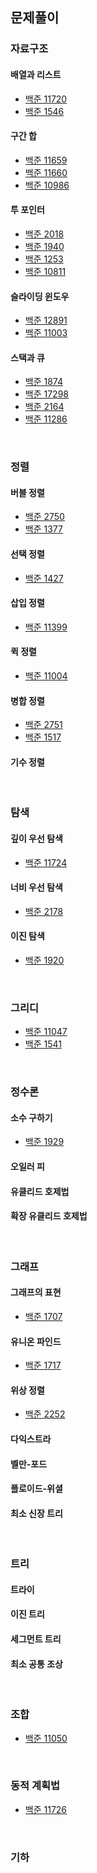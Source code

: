 ## 문제풀이

### 자료구조

#### 배열과 리스트

- [백준 11720](https://velog.io/@henson/%EC%BD%94%EB%94%A9%ED%85%8C%EC%8A%A4%ED%8A%B8-%EB%B0%B1%EC%A4%80-11720)
- [백준 1546](https://velog.io/@henson/%EC%BD%94%EB%94%A9%ED%85%8C%EC%8A%A4%ED%8A%B8-%EB%B0%B1%EC%A4%80-1546)

#### 구간 합

- [백준 11659](https://velog.io/@henson/%EC%BD%94%EB%94%A9%ED%85%8C%EC%8A%A4%ED%8A%B8-%EB%B0%B1%EC%A4%80-11659)
- [백준 11660](https://velog.io/@henson/%EC%BD%94%EB%94%A9%ED%85%8C%EC%8A%A4%ED%8A%B8-%EB%B0%B1%EC%A4%80-11660-%EC%9E%90%EB%B0%94)
- [백준 10986](https://velog.io/@henson/%EC%BD%94%EB%94%A9%ED%85%8C%EC%8A%A4%ED%8A%B8-%EB%B0%B1%EC%A4%80-10986-%EC%9E%90%EB%B0%94)

#### 투 포인터

- [백준 2018](https://velog.io/@henson/%EC%BD%94%EB%94%A9%ED%85%8C%EC%8A%A4%ED%8A%B8-%EB%B0%B1%EC%A4%80-2018)
- [백준 1940](https://velog.io/@henson/%EC%BD%94%EB%94%A9%ED%85%8C%EC%8A%A4%ED%8A%B8-%EB%B0%B1%EC%A4%80-1940)
- [백준 1253](https://velog.io/@henson/%EC%BD%94%EB%94%A9%ED%85%8C%EC%8A%A4%ED%8A%B8-%EB%B0%B1%EC%A4%80-1253-%EC%9E%90%EB%B0%94)
- [백준 10811](https://velog.io/@henson/%EC%BD%94%EB%94%A9%ED%85%8C%EC%8A%A4%ED%8A%B8-%EB%B0%B1%EC%A4%80-10811)

#### 슬라이딩 윈도우

- [백준 12891](https://velog.io/@henson/%EC%BD%94%EB%94%A9%ED%85%8C%EC%8A%A4%ED%8A%B8-%EB%B0%B1%EC%A4%80-12891)
- [백준 11003](https://velog.io/@henson/%EC%BD%94%EB%94%A9%ED%85%8C%EC%8A%A4%ED%8A%B8-%EB%B0%B1%EC%A4%80-11003-%EC%9E%90%EB%B0%94)

#### 스택과 큐

- [백준 1874](https://velog.io/@henson/%EC%BD%94%EB%94%A9%ED%85%8C%EC%8A%A4%ED%8A%B8-%EB%B0%B1%EC%A4%80-1874)
- [백준 17298](https://velog.io/@henson/%EC%BD%94%EB%94%A9%ED%85%8C%EC%8A%A4%ED%8A%B8-%EB%B0%B1%EC%A4%80-17298-%EC%9E%90%EB%B0%94)
- [백준 2164](https://velog.io/@henson/%EC%BD%94%EB%94%A9%ED%85%8C%EC%8A%A4%ED%8A%B8-%EB%B0%B1%EC%A4%80-2164)
- [백준 11286](https://velog.io/@henson/%EC%BD%94%EB%94%A9%ED%85%8C%EC%8A%A4%ED%8A%B8-%EB%B0%B1%EC%A4%80-11286)

<br />

### 정렬

#### 버블 정렬

- [백준 2750](https://velog.io/@henson/%EC%BD%94%EB%94%A9%ED%85%8C%EC%8A%A4%ED%8A%B8-%EB%B0%B1%EC%A4%80-2750)
- [백준 1377](https://velog.io/@henson/%EC%BD%94%EB%94%A9%ED%85%8C%EC%8A%A4%ED%8A%B8-%EB%B0%B1%EC%A4%80-1377-%EC%9E%90%EB%B0%94)

#### 선택 정렬

- [백준 1427](https://velog.io/@henson/Java-%EC%BD%94%EB%94%A9%ED%85%8C%EC%8A%A4%ED%8A%B8-%EB%B0%B1%EC%A4%80-1427)

#### 삽입 정렬

- [백준 11399](https://velog.io/@henson/%EC%BD%94%EB%94%A9%ED%85%8C%EC%8A%A4%ED%8A%B8-%EB%B0%B1%EC%A4%80-11399)

#### 퀵 정렬

- [백준 11004](https://velog.io/@henson/%EC%BD%94%EB%94%A9%ED%85%8C%EC%8A%A4%ED%8A%B8-%EB%B0%B1%EC%A4%80-11004-%EC%9E%90%EB%B0%94)

#### 병합 정렬

- [백준 2751](https://velog.io/@henson/%EC%BD%94%EB%94%A9%ED%85%8C%EC%8A%A4%ED%8A%B8-%EB%B0%B1%EC%A4%80-2751-%EC%9E%90%EB%B0%94)
- [백준 1517](https://velog.io/@henson/%EC%BD%94%EB%94%A9%ED%85%8C%EC%8A%A4%ED%8A%B8-%EB%B0%B1%EC%A4%80-1517-%EC%9E%90%EB%B0%94)

#### 기수 정렬

<br />

### 탐색

#### 깊이 우선 탐색

- [백준 11724](https://velog.io/@henson/%EC%BD%94%EB%94%A9%ED%85%8C%EC%8A%A4%ED%8A%B8-%EB%B0%B1%EC%A4%80-11724-%EC%9E%90%EB%B0%94)

#### 너비 우선 탐색

- [백준 2178](http://velog.io/@henson/%EC%BD%94%EB%94%A9%ED%85%8C%EC%8A%A4%ED%8A%B8-%EB%B0%B1%EC%A4%80-2178-%EC%9E%90%EB%B0%94)

#### 이진 탐색

- [백준 1920](https://velog.io/@henson/%EC%BD%94%EB%94%A9%ED%85%8C%EC%8A%A4%ED%8A%B8-%EB%B0%B1%EC%A4%80-1920-%EC%9E%90%EB%B0%94)

<br />

### 그리디

- [백준 11047](https://velog.io/@henson/%EC%BD%94%EB%94%A9%ED%85%8C%EC%8A%A4%ED%8A%B8-%EB%B0%B1%EC%A4%80-11047-%EC%9E%90%EB%B0%94)
- [백준 1541](https://velog.io/@henson/%EC%BD%94%EB%94%A9%ED%85%8C%EC%8A%A4%ED%8A%B8-%EB%B0%B1%EC%A4%80-1541-%EC%9E%90%EB%B0%94)

<br />

### 정수론

#### 소수 구하기

- [백준 1929](https://velog.io/@henson/%EC%BD%94%EB%94%A9%ED%85%8C%EC%8A%A4%ED%8A%B8-%EB%B0%B1%EC%A4%80-1929-%EC%9E%90%EB%B0%94)

#### 오일러 피

#### 유클리드 호제법

#### 확장 유클리드 호제법

<br />

### 그래프

#### 그래프의 표현

- [백준 1707](https://velog.io/@henson/%EC%BD%94%EB%94%A9%ED%85%8C%EC%8A%A4%ED%8A%B8-%EB%B0%B1%EC%A4%80-1707-%EC%9E%90%EB%B0%94)

#### 유니온 파인드

- [백준 1717](https://velog.io/@henson/%EC%BD%94%EB%94%A9%ED%85%8C%EC%8A%A4%ED%8A%B8-%EB%B0%B1%EC%A4%80-1717-%EC%9E%90%EB%B0%94)

#### 위상 정렬

- [백준 2252](https://velog.io/@henson/%EC%BD%94%EB%94%A9%ED%85%8C%EC%8A%A4%ED%8A%B8-%EB%B0%B1%EC%A4%80-2252-%EC%9E%90%EB%B0%94)

#### 다익스트라

#### 벨만-포드

#### 플로이드-위셜

#### 최소 신장 트리

<br />

### 트리

#### 트라이

#### 이진 트리

#### 세그먼트 트리

#### 최소 공통 조상

<br />

### 조합

- [백준 11050](https://velog.io/@henson/%EC%BD%94%EB%94%A9%ED%85%8C%EC%8A%A4%ED%8A%B8-%EB%B0%B1%EC%A4%80-11050-%EC%9E%90%EB%B0%94)

<br />

### 동적 계획법

- [백준 11726](https://velog.io/@henson/%EC%BD%94%EB%94%A9%ED%85%8C%EC%8A%A4%ED%8A%B8-%EB%B0%B1%EC%A4%80-11726-%EC%9E%90%EB%B0%94)

<br />

### 기하
